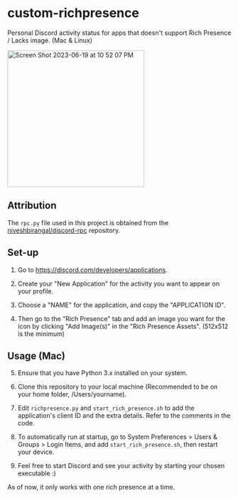 # custom-richpresence
Personal Discord activity status for apps that doesn't support Rich Presence / Lacks image. (Mac & Linux)

<img width="308" alt="Screen Shot 2023-06-19 at 10 52 07 PM" src="https://github.com/esfied/custom-richpresence/assets/136987425/1cfe5be5-9879-4772-b312-7461981be9a4">

## Attribution
The `rpc.py` file used in this project is obtained from the [niveshbirangal/discord-rpc](https://github.com/niveshbirangal/discord-rpc) repository.

## Set-up
1. Go to https://discord.com/developers/applications.

2. Create your "New Application" for the activity you want to appear on your profile.

3. Choose a "NAME" for the application, and copy the "APPLICATION ID".

4. Then go to the "Rich Presence" tab and add an image you want for the icon by clicking "Add Image(s)" in the "Rich Presence Assets". (512x512 is the minimum)

## Usage (Mac)
5. Ensure that you have Python 3.x installed on your system.

6. Clone this repository to your local machine (Recommended to be on your home folder, /Users/yourname).

7. Edit `richpresence.py` and `start_rich_presence.sh` to add the application's client ID and the extra details. Refer to the comments in the code.

8. To automatically run at startup, go to System Preferences > Users & Groups > Login Items, and add `start_rich_presence.sh`, then restart your device.

9. Feel free to start Discord and see your activity by starting your chosen executable :)

As of now, it only works with one rich presence at a time.
